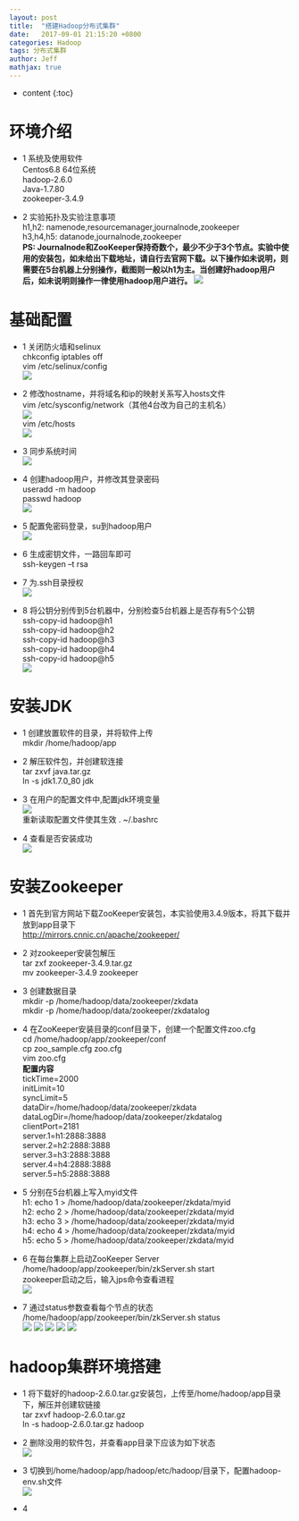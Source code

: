 ```yaml
---
layout: post
title:  "搭建Hadoop分布式集群"
date:   2017-09-01 21:15:20 +0800
categories: Hadoop
tags: 分布式集群
author: Jeff
mathjax: true
---
```


* content
{:toc}


# 环境介绍
* 1 系统及使用软件    
    Centos6.8 64位系统    
    hadoop-2.6.0    
    Java-1.7.80    
    zookeeper-3.4.9

* 2 实验拓扑及实验注意事项<br>
    h1,h2: namenode,resourcemanager,journalnode,zookeeper    
    h3,h4,h5: datanode,journalnode,zookeeper    
    **PS: Journalnode和ZooKeeper保持奇数个，最少不少于3个节点。实验中使用的安装包，如未给出下载地址，请自行去官网下载。以下操作如未说明，则需要在5台机器上分别操作，截图则一般以h1为主。当创建好hadoop用户后，如未说明则操作一律使用hadoop用户进行。** 
    ![](http://ov7z79pcc.bkt.clouddn.com/15043115750991.jpg)

# 基础配置
* 1 关闭防火墙和selinux    
    chkconfig iptables off    
    vim /etc/selinux/config    
    ![](http://ov7z79pcc.bkt.clouddn.com/15037291026190.jpg)
    
* 2 修改hostname，并将域名和ip的映射关系写入hosts文件    
    vim /etc/sysconfig/network（其他4台改为自己的主机名）    
    ![](http://ov7z79pcc.bkt.clouddn.com/15037291270890.jpg)<br>
    vim /etc/hosts<br>
    ![](http://ov7z79pcc.bkt.clouddn.com/15043120325447.jpg)

* 3 同步系统时间    
    ![](http://ov7z79pcc.bkt.clouddn.com/15037291814068.jpg)
    
* 4 创建hadoop用户，并修改其登录密码    
    useradd -m hadoop<br>
    passwd hadoop<br>
    ![](http://ov7z79pcc.bkt.clouddn.com/15037292020082.jpg)
    
* 5 配置免密码登录，su到hadoop用户<br>
    ![](http://ov7z79pcc.bkt.clouddn.com/15037292207645.jpg)

* 6 生成密钥文件，一路回车即可    
    ssh-keygen –t rsa    
    
* 7 为.ssh目录授权    
    ![](http://ov7z79pcc.bkt.clouddn.com/15037292610825.jpg)
    
* 8 将公钥分别传到5台机器中，分别检查5台机器上是否存有5个公钥<br>
    ssh-copy-id hadoop@h1    
    ssh-copy-id hadoop@h2    
    ssh-copy-id hadoop@h3    
    ssh-copy-id hadoop@h4    
    ssh-copy-id hadoop@h5    
    ![](http://ov7z79pcc.bkt.clouddn.com/15043124613928.jpg)

# 安装JDK
* 1 创建放置软件的目录，并将软件上传    
    mkdir /home/hadoop/app

* 2 解压软件包，并创建软连接    
    tar zxvf java.tar.gz<br>
    ln -s jdk1.7.0_80 jdk
    
* 3 在用户的配置文件中,配置jdk环境变量    
    ![](http://ov7z79pcc.bkt.clouddn.com/15037293678779.jpg)<br>
    重新读取配置文件使其生效 
    . ~/.bashrc
    
* 4 查看是否安装成功    
    ![](http://ov7z79pcc.bkt.clouddn.com/15037294033187.jpg)

# 安装Zookeeper
* 1 首先到官方网站下载ZooKeeper安装包，本实验使用3.4.9版本，将其下载并放到app目录下    
    http://mirrors.cnnic.cn/apache/zookeeper/    
    
* 2 对zookeeper安装包解压    
    tar zxf zookeeper-3.4.9.tar.gz<br>
    mv zookeeper-3.4.9 zookeeper
    
* 3 创建数据目录    
    mkdir -p /home/hadoop/data/zookeeper/zkdata<br>
    mkdir -p /home/hadoop/data/zookeeper/zkdatalog
    
* 4 在ZooKeeper安装目录的conf目录下，创建一个配置文件zoo.cfg    
    cd /home/hadoop/app/zookeeper/conf<br>
    cp zoo_sample.cfg zoo.cfg<br>
    vim zoo.cfg<br>
    **配置内容**<br>
    tickTime=2000<br>
    initLimit=10<br>
    syncLimit=5<br>
    dataDir=/home/hadoop/data/zookeeper/zkdata<br>
    dataLogDir=/home/hadoop/data/zookeeper/zkdatalog<br>
    clientPort=2181<br>
    server.1=h1:2888:3888<br>
    server.2=h2:2888:3888<br>
    server.3=h3:2888:3888<br>
    server.4=h4:2888:3888<br>
    server.5=h5:2888:3888
    
* 5 分别在5台机器上写入myid文件    
    h1: echo 1 > /home/hadoop/data/zookeeper/zkdata/myid<br>
    h2: echo 2 > /home/hadoop/data/zookeeper/zkdata/myid<br>
    h3: echo 3 > /home/hadoop/data/zookeeper/zkdata/myid<br>
    h4: echo 4 > /home/hadoop/data/zookeeper/zkdata/myid<br>
    h5: echo 5 > /home/hadoop/data/zookeeper/zkdata/myid
    
* 6 在每台集群上启动ZooKeeper Server    
    /home/hadoop/app/zookeeper/bin/zkServer.sh start<br>
    zookeeper启动之后，输入jps命令查看进程<br>
    ![](http://ov7z79pcc.bkt.clouddn.com/15043395433450.jpg)

* 7 通过status参数查看每个节点的状态    
    /home/hadoop/app/zookeeper/bin/zkServer.sh status    
    ![](http://ov7z79pcc.bkt.clouddn.com/15043396046137.jpg)
    ![](http://ov7z79pcc.bkt.clouddn.com/15043396200458.jpg)
    ![](http://ov7z79pcc.bkt.clouddn.com/15043396350284.jpg)
    ![](http://ov7z79pcc.bkt.clouddn.com/15043396493235.jpg)
    ![](http://ov7z79pcc.bkt.clouddn.com/15043396636599.jpg)

# hadoop集群环境搭建
* 1 将下载好的hadoop-2.6.0.tar.gz安装包，上传至/home/hadoop/app目录下，解压并创建软链接    
    tar zxvf hadoop-2.6.0.tar.gz    
    ln -s hadoop-2.6.0.tar.gz hadoop
    
* 2 删除没用的软件包，并查看app目录下应该为如下状态    
    ![](http://ov7z79pcc.bkt.clouddn.com/15043401307206.jpg)

* 3 切换到/home/hadoop/app/hadoop/etc/hadoop/目录下，配置hadoop-env.sh文件    
    ![](http://ov7z79pcc.bkt.clouddn.com/15043403565437.jpg)

* 4 
    

